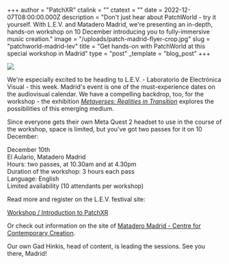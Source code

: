 +++
author = "PatchXR"
ctalink = ""
ctatext = ""
date = 2022-12-07T08:00:00.000Z
description = "Don't just hear about PatchWorld - try it yourself. With L.E.V. and Matadero Madrid, we're presenting an in-depth, hands-on workshop on 10 December introducing you to fully-immersive music creation."
image = "/uploads/patch-madrid-flyer-crop.jpg"
slug = "patchworld-madrid-lev"
title = "Get hands-on with PatchWorld at this special workshop in Madrid"
type = "post"
_template = "blog_post"
+++

![](/uploads/patch-madrid-flyer.jpeg)

We're especially excited to be heading to L.E.V. - Laboratorio de Electrónica Visual - this week. Madrid's event is one of the must-experience dates on the audiovisual calendar. We have a compelling backdrop, too, for the workshop - the exhibition [_Metaverses: Realities in Transition_](https://levfestival.com/22/en/lev-madrid/metaversos-realidades-en-transicion/) explores the possibilities of this emerging medium.

Since everyone gets their own Meta Quest 2 headset to use in the course of the workshop, space is limited, but you've got two passes for it on 10 December:

December 10th  
El Aulario, Matadero Madrid  
Hours: two passes, at 10.30am and at 4.30pm  
Duration of the workshop: 3 hours each pass  
Language: English  
Limited availability (10 attendants per workshop)

Read more and register on the L.E.V. festival site:

[Workshop / Introduction to PatchXR](https://levfestival.com/22/en/lev-madrid/workshop-introduction-to-patchxr/)

Or check out information on the site of [Matadero Madrid - Centre for Contemporary Creation](https://www.mataderomadrid.org/en/schedule/introduction-patchxr).

Our own Gad Hinkis, head of content, is leading the sessions. See you there, Madrid!
